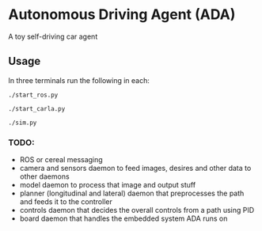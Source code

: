 # Autonomous Driving Agent (ADA)
A toy self-driving car agent

## Usage
In three terminals run the following in each:
```
./start_ros.py
```

```
./start_carla.py
```

```
./sim.py
```

### TODO:
- ROS or cereal messaging
- camera and sensors daemon to feed images, desires and other data to other daemons
- model daemon to process that image and output stuff
- planner (longitudinal and lateral) daemon that preprocesses the path and feeds it to the controller
- controls daemon that decides the overall controls from a path using PID
- board daemon that handles the embedded system ADA runs on
